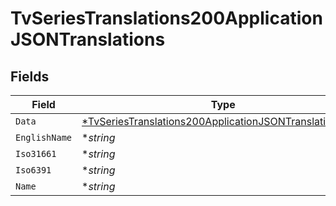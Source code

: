 # TvSeriesTranslations200ApplicationJSONTranslations


## Fields

| Field                                                                                                                                        | Type                                                                                                                                         | Required                                                                                                                                     | Description                                                                                                                                  | Example                                                                                                                                      |
| -------------------------------------------------------------------------------------------------------------------------------------------- | -------------------------------------------------------------------------------------------------------------------------------------------- | -------------------------------------------------------------------------------------------------------------------------------------------- | -------------------------------------------------------------------------------------------------------------------------------------------- | -------------------------------------------------------------------------------------------------------------------------------------------- |
| `Data`                                                                                                                                       | [*TvSeriesTranslations200ApplicationJSONTranslationsData](../../models/operations/tvseriestranslations200applicationjsontranslationsdata.md) | :heavy_minus_sign:                                                                                                                           | N/A                                                                                                                                          |                                                                                                                                              |
| `EnglishName`                                                                                                                                | **string*                                                                                                                                    | :heavy_minus_sign:                                                                                                                           | N/A                                                                                                                                          | Arabic                                                                                                                                       |
| `Iso31661`                                                                                                                                   | **string*                                                                                                                                    | :heavy_minus_sign:                                                                                                                           | N/A                                                                                                                                          | SA                                                                                                                                           |
| `Iso6391`                                                                                                                                    | **string*                                                                                                                                    | :heavy_minus_sign:                                                                                                                           | N/A                                                                                                                                          | ar                                                                                                                                           |
| `Name`                                                                                                                                       | **string*                                                                                                                                    | :heavy_minus_sign:                                                                                                                           | N/A                                                                                                                                          | العربية                                                                                                                                      |